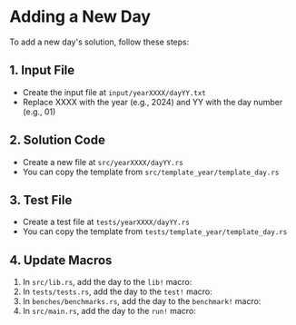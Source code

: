 # Adding a New Day

To add a new day's solution, follow these steps:

## 1. Input File

- Create the input file at `input/yearXXXX/dayYY.txt`
- Replace XXXX with the year (e.g., 2024) and YY with the day number (e.g., 01)

## 2. Solution Code

- Create a new file at `src/yearXXXX/dayYY.rs`
- You can copy the template from `src/template_year/template_day.rs`

## 3. Test File

- Create a test file at `tests/yearXXXX/dayYY.rs`
- You can copy the template from `tests/template_year/template_day.rs`

## 4. Update Macros

1. In `src/lib.rs`, add the day to the `lib!` macro:
2. In `tests/tests.rs`, add the day to the `test!` macro:
3. In `benches/benchmarks.rs`, add the day to the `benchmark!` macro:
4. In `src/main.rs`, add the day to the `run!` macro:
